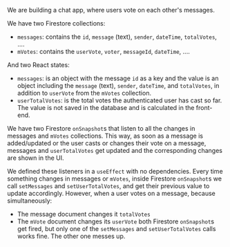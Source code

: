 We are building a chat app, where users vote on each other's messages.

We have two Firestore collections:

- `messages`: contains the `id`, `message` (text), `sender`, `dateTime`, `totalVotes`, ....
- `mVotes`: contains the `userVote`, `voter`, `messageId`, `dateTime`, ....

And two React states:

- `messages`: is an object with the message `id` as a key and the value is an object including the `message` (text), `sender`, `dateTime`, and `totalVotes`, in addition to `userVote` from the `mVotes` collection.
- `userTotalVotes`: is the total votes the authenticated user has cast so far. The value is not saved in the database and is calculated in the front-end.

We have two Firestore `onSnapshot`s that listen to all the changes in messages and `mVotes` collections. This way, as soon as a message is added/updated or the user casts or changes their vote on a message, messages and `userTotalVotes` get updated and the corresponding changes are shown in the UI.

We defined these listeners in a `useEffect` with no dependencies. Every time something changes in messages or `mVotes`, inside Firestore `onSnapshot`s we call `setMessages` and `setUserTotalVotes`, and get their previous value to update accordingly. However, when a user votes on a message, because simultaneously:

- The message document changes it `totalVotes`
- The `mVote` document changes its `userVote`
  both Firestore `onSnapshot`s get fired, but only one of the `setMessages` and `setUserTotalVotes` calls works fine. The other one messes up.
